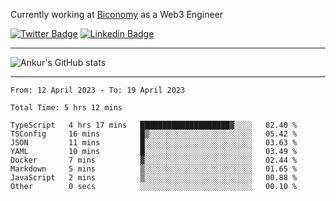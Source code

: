 Currently working at [Biconomy](https://biconomy.io/) as a Web3 Engineer

 [![Twitter Badge](https://img.shields.io/badge/-@ankurdubey521-1ca0f1?style=flat-square&labelColor=1ca0f1&logo=twitter&logoColor=white&link=https://twitter.com/ankurdubey521)](https://twitter.com/ankurdubey521) [![Linkedin Badge](https://img.shields.io/badge/-ankurdubey521-blue?style=flat-square&logo=Linkedin&logoColor=white&link=https://www.linkedin.com/in/ankurdubey521/)](https://www.linkedin.com/in/ankurdubey521/)

<hr/>

![Ankur's GitHub stats](https://github-readme-stats.vercel.app/api?username=ankurdubey521&count_private=true&theme=radical)

<hr/>

<!--START_SECTION:waka-->

```text
From: 12 April 2023 - To: 19 April 2023

Total Time: 5 hrs 12 mins

TypeScript   4 hrs 17 mins   ████████████████████▓░░░░   82.40 %
TSConfig     16 mins         █▒░░░░░░░░░░░░░░░░░░░░░░░   05.42 %
JSON         11 mins         █░░░░░░░░░░░░░░░░░░░░░░░░   03.63 %
YAML         10 mins         █░░░░░░░░░░░░░░░░░░░░░░░░   03.49 %
Docker       7 mins          ▓░░░░░░░░░░░░░░░░░░░░░░░░   02.44 %
Markdown     5 mins          ▒░░░░░░░░░░░░░░░░░░░░░░░░   01.65 %
JavaScript   2 mins          ▒░░░░░░░░░░░░░░░░░░░░░░░░   00.88 %
Other        0 secs          ░░░░░░░░░░░░░░░░░░░░░░░░░   00.10 %
```

<!--END_SECTION:waka-->
